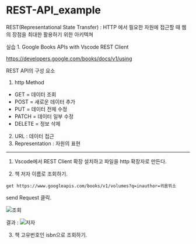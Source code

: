 # REST-API_example


REST(Representational State Transfer) : HTTP 에서 필요한 자원에 접근할 때 웹의 장점을 최대한 활용하기 위한 아키텍쳐


실습 1. Google Books APIs with Vscode REST Client

https://developers.google.com/books/docs/v1/using

REST API의 구성 요소
1. http Method
  * GET = 데이터 조회
  * POST = 새로운 데이터 추가
  * PUT = 데이터 전체 수정
  * PATCH = 데이터 일부 수정
  * DELETE = 정보 삭제
 
2. URL : 데이터 접근
3. Representation : 자원의 표현

---

1. Vscode에서 REST Client 확장 설치하고 파일을 http 확장자로 만든다.

2. 책 저자 이름로 조회하기.
```
get https://www.googleapis.com/books/v1/volumes?q=inauthor=귀욤뮈소
```
send Request 클릭.

![조회](https://user-images.githubusercontent.com/43642411/105028159-05914c00-5a94-11eb-9d4d-842ad740f929.PNG)
<br>

결과 :
![저자](https://user-images.githubusercontent.com/43642411/105027943-bc40fc80-5a93-11eb-96ca-53d56f9581a6.PNG)

3. 책 고유번호인 isbn으로 조회하기.
